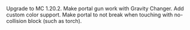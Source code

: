 Upgrade to MC 1.20.2.
Make portal gun work with Gravity Changer.
Add custom color support.
Make portal to not break when touching with no-collision block (such as torch).